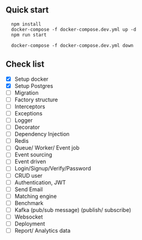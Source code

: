 ## Quick start
```
  npm install
  docker-compose -f docker-compose.dev.yml up -d
  npm run start
```

```
  docker-compose -f docker-compose.dev.yml down
```

## Check list
- [x] Setup docker
- [x] Setup Postgres
- [ ] Migration
- [ ] Factory structure
- [ ] Interceptors
- [ ] Exceptions
- [ ] Logger
- [ ] Decorator
- [ ] Dependency Injection
- [ ] Redis
- [ ] Queue/ Worker/ Event job
- [ ] Event sourcing
- [ ] Event driven
- [ ] Login/Signup/Verify/Password
- [ ] CRUD user
- [ ] Authentication, JWT
- [ ] Send Email
- [ ] Matching engine
- [ ] Benchmark
- [ ] Kafka (pub/sub message) (publish/ subscribe)
- [ ] Websocket
- [ ] Deployment
- [ ] Report/ Analytics data